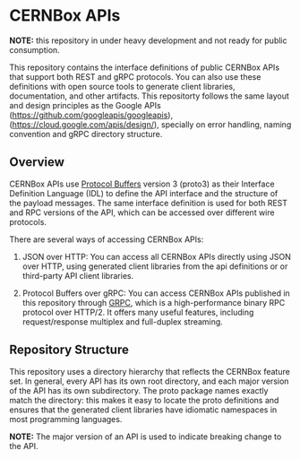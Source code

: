 # CERNBox APIs

**NOTE:** this repository in under heavy development
and not ready for public consumption.

This repository contains the interface definitions of public
CERNBox APIs that support both REST and gRPC protocols. You can also
use these definitions with open source tools to generate client
libraries, documentation, and other artifacts.
This repositorty follows the same layout and design principles as
the Google APIs (https://github.com/googleapis/googleapis), 
(https://cloud.google.com/apis/design/), specially on error handling,
naming convention and gRPC directory structure.

## Overview

CERNBox APIs use [Protocol Buffers](https://github.com/google/protobuf)
version 3 (proto3) as their Interface Definition Language (IDL) to
define the API interface and the structure of the payload messages. The
same interface definition is used for both REST and RPC versions of the
API, which can be accessed over different wire protocols.

There are several ways of accessing CERNBox APIs:

1.  JSON over HTTP: You can access all CERNBox APIs directly using JSON
over HTTP, using generated client libraries from the api definitions or 
or third-party API client libraries.

2.  Protocol Buffers over gRPC: You can access CERNBox APIs published
in this repository through [GRPC](https://github.com/grpc), which is
a high-performance binary RPC protocol over HTTP/2. It offers many
useful features, including request/response multiplex and full-duplex
streaming.


## Repository Structure

This repository uses a directory hierarchy that reflects the CERNBox
feature set. In general, every API has its own root
directory, and each major version of the API has its own subdirectory.
The proto package names exactly match the directory: this makes it
easy to locate the proto definitions and ensures that the generated
client libraries have idiomatic namespaces in most programming
languages. 

**NOTE:** The major version of an API is used to indicate breaking
change to the API.
